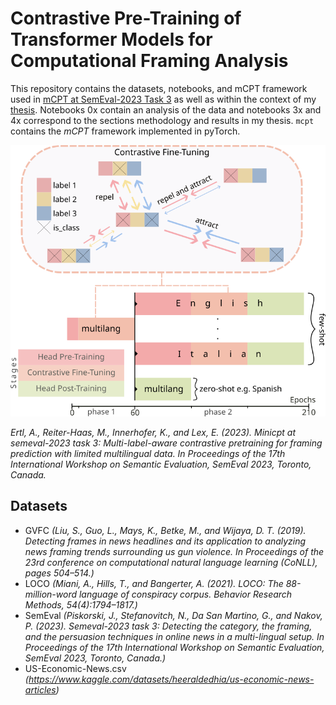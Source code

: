 # Contrastive Pre-Training of Transformer Models for Computational Framing Analysis
This repository contains the datasets, notebooks, and mCPT framework used in [mCPT at SemEval-2023 Task 3](https://aclanthology.org/2023.semeval-1.130/) as well as within the context of my [thesis](thesis.pdf).
Notebooks 0x contain an analysis of the data and notebooks 3x and 4x correspond to the sections methodology and results in my thesis. `mcpt` contains the _mCPT_
framework implemented in pyTorch.

![mCPT-Overview](figures/training.png)

_Ertl, A., Reiter-Haas, M., Innerhofer, K., and Lex, E. (2023). Minicpt at semeval-2023 task 3: Multi-label-aware contrastive pretraining for framing prediction with limited multilingual data. In Proceedings of the 17th International Workshop on Semantic Evaluation, SemEval 2023, Toronto, Canada._


## Datasets
- GVFC _(Liu, S., Guo, L., Mays, K., Betke, M., and Wijaya, D. T. (2019). Detecting frames in news headlines and its application to analyzing news framing trends surrounding us gun violence. In Proceedings of the 23rd conference on computational natural language learning (CoNLL), pages 504–514.)_
- LOCO _(Miani, A., Hills, T., and Bangerter, A. (2021). LOCO: The 88-million-word language of conspiracy corpus. Behavior Research Methods, 54(4):1794–1817.)_
- SemEval _(Piskorski, J., Stefanovitch, N., Da San Martino, G., and Nakov, P. (2023). Semeval-2023 task 3: Detecting the category, the framing, and the persuasion techniques in online news in a multi-lingual setup. In Proceedings of the 17th International Workshop on Semantic Evaluation, SemEval 2023, Toronto, Canada.)_
- US-Economic-News.csv _(https://www.kaggle.com/datasets/heeraldedhia/us-economic-news-articles)_
